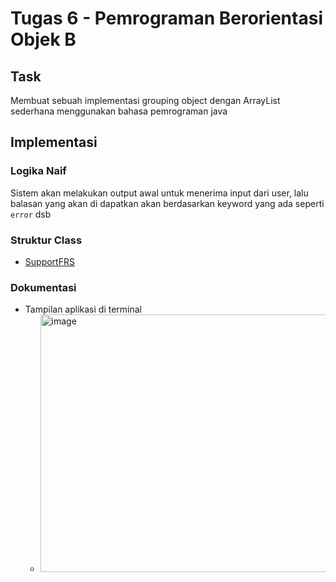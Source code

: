 # Tugas 6 - Pemrograman Berorientasi Objek B

## Task
Membuat sebuah implementasi grouping object dengan ArrayList sederhana menggunakan bahasa pemrograman java

## Implementasi

### Logika Naif

Sistem akan melakukan output awal untuk menerima input dari user, lalu balasan yang akan di dapatkan akan berdasarkan keyword yang ada seperti `error` dsb

### Struktur Class

- [SupportFRS](https://github.com/KemalRajasa/PBO-FB/blob/main/tugas-individu/pertemuan7/assets/SupportFRS.java)

### Dokumentasi

- Tampilan aplikasi di terminal
  - <img width="1462" height="412" alt="image" src="https://github.com/user-attachments/assets/e6ff68d9-adc0-4f62-92d7-77e2aa609eea" />









